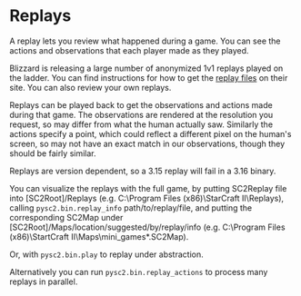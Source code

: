 # Replays

A replay lets you review what happened during a game. You can see the actions
and observations that each player made as they played.

Blizzard is releasing a large number of anonymized 1v1 replays played on the
ladder. You can find instructions for how to get the
[replay files](https://github.com/Blizzard/s2client-proto#downloads) on their
site. You can also review your own replays.

Replays can be played back to get the observations and actions made during that
game. The observations are rendered at the resolution you request, so may differ
from what the human actually saw. Similarly the actions specify a point, which
could reflect a different pixel on the human's screen, so may not have an exact
match in our observations, though they should be fairly similar.

Replays are version dependent, so a 3.15 replay will fail in a 3.16 binary.

You can visualize the replays with the full game, by putting SC2Replay file into [SC2Root]/Replays (e.g. C:\Program Files (x86)\StarCraft II\Replays), calling `pysc2.bin.replay_info` path/to/replay/file, and putting the corresponding SC2Map under [SC2Root]/Maps/location/suggested/by/replay/info (e.g. C:\Program Files (x86)\StartCraft II\Maps\mini\_games\*.SC2Map).

Or, with `pysc2.bin.play` to replay under abstraction.

Alternatively you can run `pysc2.bin.replay_actions` to process many replays
in parallel.

